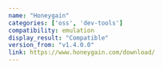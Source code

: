 ```yaml
---
name: "Honeygain"
categories: ['oss', 'dev-tools']
compatibility: emulation
display_result: "Compatible"
version_from: "v1.4.0.0"
link: https://www.honeygain.com/download/
---
```

